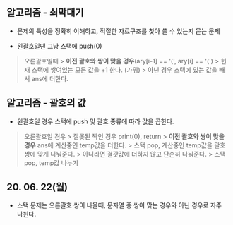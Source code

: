 ## 알고리즘 - 쇠막대기

 - 문제의 특성을 정확히 이해하고, 적절한 자료구조를 찾아 쓸 수 있는지 묻는 문제

 - 왼괄호일땐 그냥 스택에 push(0)

 > 오른괄호일때
    > **이전 괄호와 쌍이 맞을 경우**(ary[i-1] == '(', ary[i] == '(')
        > 현재 스택에 쌓여있는 모든 값을 +1 한다. (가위)
    > 아닌 경우 스택에 있는 값을 빼서 ans에 더한다.

## 알고리즘 - 괄호의 값

 - 왼괄호일 경우 스택에 push 및 괄호 종류에 따라 값을 곱한다.

 > 오른괄호일 경우
    > 잘못된 짝인 경우 print(0), return
    > **이전 괄호와 쌍이 맞을 경우** ans에 계산중인 temp값을 더한다.
        > 스택 pop, 계산중인 temp값을 괄호쌍에 맞게 나눠준다.
    > 아니라면 결괏값에 더하지 않고 단순히 나눠준다.
        > 스택 pop, temp값 나누기

## 20. 06. 22(월)
 - 스택 문제는 오른괄호 쌍이 나올때, 문자열 중 쌍이 맞는 경우와 아닌 경우로 자주 나뉜다.